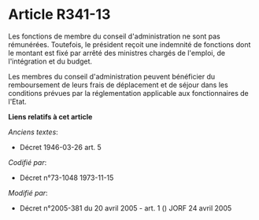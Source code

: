 # Article R341-13

Les fonctions de membre du conseil d'administration ne sont pas rémunérées. Toutefois, le président reçoit une indemnité de
fonctions dont le montant est fixé par arrêté des ministres chargés de l'emploi, de l'intégration et du budget.

Les membres du conseil d'administration peuvent bénéficier du remboursement de leurs frais de déplacement et de séjour dans
les conditions prévues par la réglementation applicable aux fonctionnaires de l'Etat.

**Liens relatifs à cet article**

_Anciens textes_:

  - Décret  1946-03-26 art. 5

_Codifié par_:

  - Décret n°73-1048 1973-11-15

_Modifié par_:

  - Décret n°2005-381 du 20 avril 2005 - art. 1 () JORF 24 avril 2005
